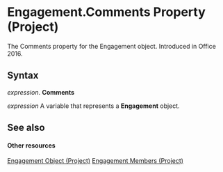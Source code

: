 
# Engagement.Comments Property (Project)

The Comments property for the Engagement object. Introduced in Office 2016.


## Syntax

 _expression_. **Comments**

 _expression_ A variable that represents a **Engagement** object.


## See also


#### Other resources


[Engagement Object (Project)](3e7f7bed-e575-a5f4-25e5-1c1cbe1880bb.md)
[Engagement Members (Project)](de29babe-35ac-1bd7-59c1-3dca633ae300.md)
